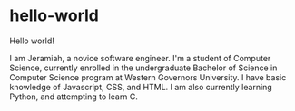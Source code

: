 # hello-world

Hello world!

I am Jeramiah, a novice software engineer.
I'm a student of Computer Science, currently enrolled in the undergraduate Bachelor of Science in Computer Science program at Western Governors University.
I have basic knowledge of Javascript, CSS, and HTML. I am also currently learning Python, and attempting to learn C.

